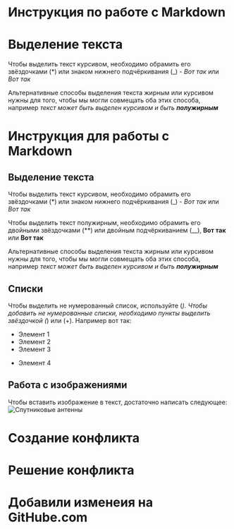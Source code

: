 # Инструкция по работе с Markdown

# **Выделение текста**

Чтобы выделить текст курсивом, необходимо обрамить его звёздочками (*) или знаком нижнего подчёркивания (_) - *Вот так* или _Вот так_ 

Альтернативные способы выделения текста жирным или курсивом нужны для того, чтобы мы могли совмещать оба этих способа, например _текст может быть выделен курсивом и быть **полужирным**_


# Инструкция для работы с Markdown

## Выделение текста

Чтобы выделить текст курсивом, необходимо обрамить его звёздочками (*) или знаком нижнего подчёркивания (_) - *Вот так* или _Вот так_ 

Чтобы выделить текст полужирным, необходимо обрамить его двойными звёздочками (**) или двойным подчёркиванием (__), **Вот так** или __Вот так__

Альтернативные способы выделения текста жирным или курсивом нужны для того, чтобы мы могли совмещать оба этих способа, например _текст может быть выделен курсивом и быть **полужирным**_

## Списки
Чтобы выделить не нумерованный список, используйте (*).
Чтобы добавить не нумерованные списки, необходимо пункты выделить звёздочкой (*) или (+). Например вот так:
* Элемент 1
* Элемент 2
* Элемент 3
+ Элемент 4 

## Работа с изображениями

Чтобы вставить изображение в текст, достаточно написать следующее:
![Спутниковые антенны](IMG_0946.jpg)

# Создание конфликта

# Решение конфликта

# Добавили изменеия на GitHube.com



